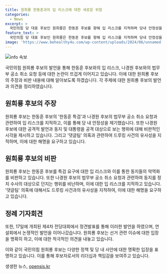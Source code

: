 ```yaml
---
title: 원희룡 한동훈과의 입 리스크에 대한 새로운 위험
categories:
  - News
excerpt: >
  국민의힘 당 대표 후보인 원희룡은 한동훈 후보를 향해 입 리스크를 지적하며 당내 안정성을 언급하고, 한 후보가 나경원 후보에 대해 공소 취소를 요청한 사실을 폭로했다. 이에 대해 원 후보는 동지나 대통령을 공격 대상으로 바라보는 것을 비판하고, 한 후보의 댓글팀 의혹을 거론하며 범죄성을 강조했다. 또한, 한 후보의 입 리스크를 언급하며 당의 위험으로 지적했고, 김경수 사건과의 유사성을 언급하며 비판했다.
feature_text: >
  국민의힘 당 대표 후보인 원희룡은 한동훈 후보를 향해 입 리스크를 지적하며 당내 안정성을 언급하고, 한 후보가 나경원 후보에 대해 공소 취소를 요청한 사실을 폭로했다. 이에 대해 원 후보는 동지나 대통령을 공격 대상으로 바라보는 것을 비판하고, 한 후보의 댓글팀 의혹을 거론하며 범죄성을 강조했다. 또한, 한 후보의 입 리스크를 언급하며 당의 위험으로 지적했고, 김경수 사건과의 유사성을 언급하며 비판했다.
image: 'https://www.behealthy4u.com/wp-content/uploads/2024/06/unnamed-file.png'
---
```


<p><img src="https://www.behealthy4u.com/wp-content/uploads/2024/06/unnamed-file.png" alt="info 속보" /></p>

<p>국민의힘 원희룡 후보의 발언을 통해 한동훈 후보와의 입 리스크, 나경원 후보와의 법무부 공소 취소 요청 등에 대한 논란이 뜨겁게 이어지고 있습니다. 이에 대한 원희룡 후보의 주장과 비판 내용에 대해 알아보도록 하겠습니다. 각 주제에 대한 원희룡 후보의 발언과 의견을 정리하였습니다. </p>

<h2 data-ke-size="size26">원희룡 후보의 주장</h2>

<p data-ke-size="size16">원희룡 후보는 한동훈 후보의 '한동훈 특검'과 나경원 후보의 법무부 공소 취소 요청과 관련하여 입 리스크를 지적하고, 이를 통해 당 내 안정성을 제기했습니다. 또한 나경원 후보에 대한 공격적 발언과 동지 및 대통령을 공격 대상으로 보는 행위에 대해 비판적인 시각을 제시하고 있습니다. 그리고 '댓글팀' 의혹과 관련하여 드루킹 사건의 유사성을 지적하며, 이에 대한 해명을 요구하고 있습니다.</p>

<h2 data-ke-size="size26">원희룡 후보의 비판</h2>

<p data-ke-size="size16">원희룡 후보는 한동훈 후보를 특검 요구에 대한 입 리스크와 이를 통한 동지들의 악역화를 비판하고 있습니다. 또한 나경원 후보의 법무부 공소 취소 요청과 관련하여 동지를 정치 수사의 대상으로 던지는 행위를 비난하며, 이에 대한 입 리스크를 지적하고 있습니다. '댓글팀' 의혹에 대해서도 드루킹 사건과의 유사성을 지적하여, 이에 대한 해명을 요구하고 있습니다.</p>

<h2 data-ke-size="size26">정례 기자회견</h2>

<p data-ke-size="size16">또한, 17일에 개최된 제4차 전당대회에서 정견발표를 통해 이러한 발언을 하였으며, 연설회에서 논쟁적인 발언을 이어나갔습니다. 원희룡 후보는 선거 관련 이슈에 대한 입장을 명확히 하고, 이에 대한 적극적인 의견을 내놓고 있습니다.</p>

<p>이와 같이 국민의힘 원희룡 후보는 다양한 정책 및 당 내 사안에 대한 명확한 입장을 표명하고 있습니다. 이를 통해 후보자로서의 리더십과 책임감을 보여주고 있습니다.</p>
생생한 뉴스, <a href="https://opensis.kr" rel="dofollow">opensis.kr</a>


